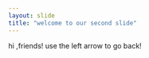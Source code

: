 ```yaml
---
layout: slide
title: "welcome to our second slide"
---
```

hi ,friends!
use the left arrow to go back!
